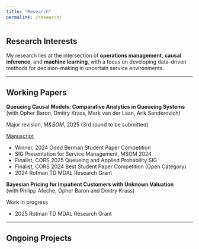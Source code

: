 ```yaml
---
title: "Research"
permalink: /research/
---
```


## Research Interests

My research lies at the intersection of **operations management**, **causal inference**, and **machine learning**, with a focus on developing data-driven methods for decision-making in uncertain service environments.

---

## Working Papers

**Queueing Causal Models: Comparative Analytics in Queueing Systems**  
(with Opher Baron, Dmitry Krass, Mark van der Laan, Arik Senderovich)

Major revision, *M&SOM*, 2025 (3rd round to be submitted)

[Manuscript](https://papers.ssrn.com/sol3/papers.cfm?abstract_id=5104446)

- Winner, 2024 Oded Berman Student Paper Competition
- SIG Presentation for Service Management, MSOM 2024
- Finalist, CORS 2025 Queueing and Applied Probability SIG
- Finalist, CORS 2024 Best Student Paper Competition (Open Category)
- 2024 Rotman TD MDAL Research Grant

**Bayesian Pricing for Impatient Customers with Unknown Valuation**  
(with Philipp Afeche, Opher Baron and Dmitry Krass)

Work in progress
- 2025 Rotman TD MDAL Research Grant


---

## Ongoing Projects

